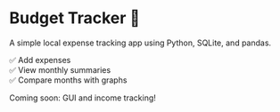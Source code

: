 # Budget Tracker 💸

A simple local expense tracking app using Python, SQLite, and pandas.

✅ Add expenses  
✅ View monthly summaries  
✅ Compare months with graphs

Coming soon: GUI and income tracking!